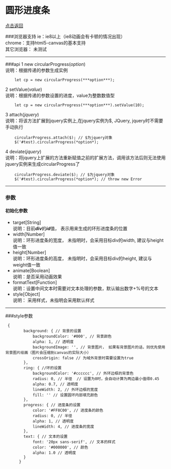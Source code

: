 <h1>圆形进度条</h1>  
  
[点击返回](../README.md "点击返回")  


###浏览器支持 
ie：ie8以上（ie8动画会有卡顿的情况出现）  
chrome：支持html5-canvas的基本支持  
其它浏览器： 未测试
<hr />

###api
1 new circularProgress(*option*)     
说明：根据传递的参数生成实例      
```
    let cp = new circularProgress(***option***);
```  
  
2 setValue(*value*)  
说明：根据传递的参数设置的进度，value为整数数值型  
```
    let cp = new circularProgress(***option***).setValue(10);
```  

3 attach(*jquery*)  
说明：将该方法扩展到jquery实例上,在jquery实例为$, JQuery, jquery时不需要手动执行  
```
    circularProgress.attach($); // $为jquery对象
    $('#test).circularProgress(*option*);
```

4 deviate(*jquery*)  
说明：将jquery上扩展的方法重新赋值之前的扩展方法，调用该方法后则无法使用jquery实例来生成circularProgress了  
```
    circularProgress.deviate($); // $为jquery对象
    $('#test).circularProgress(*option*); // throw new Error
```
***
### 参数
#### 初始化参数
- target[String]   
说明：目前***div***的***id***值， 表示用来生成的环形进度条的位置
- width[Number]  
说明：环形进度条的宽度， 未指明时，会采用目标div的width, 建议与height值一致
- height[Number]  
说明：环形进度条的高度， 未指明时，会采用目标div的height, 建议与weight值一致
- animate[Boolean]  
说明：是否采用动画效果
- formatText[Function]  
说明：设置中间文本时需要对文本处理的参数，默认输出数字+%号的文本
- style[Object]   
说明： 采用样式，未指明会采用默认样式
---
###style参数
```
 {
        background: { // 背景的设置  
            backgroundColor: '#000', // 背景颜色
            alpha: 1, // 透明度
            backgroundImage: '', // 背景图片， 如果有背景图片的话，则优先使用背景图片绘画（图片会压缩到canvas的实际大小）
            crossOrigin: false // 为域外背景时需要设置为true
        },
        ring: { //环的设置
            backgroundColor: '#cccccc', // 外环边框的背景色
            radius: 0, // 半径  // 设置为0时，会自动计算为两边最小值得0.45
            alpha: 0.7, // 透明度
            lineWidth: 2, // 外环边框的宽度
            fill: '' // 设置圆环内部填充颜色
        },
        progress: { // 进度条的设置
            color: '#FF8C00', // 进度条的颜色
            radius: 0, // 半径
            alpha: 1, // 透明度
            lineWidth: 4, // 进度条的宽度
        },
        text: { // 文本的设置
            font: '20px sans-serif', // 文本的样式
            color: '#000000', // 颜色
            alpha: 1.0 // 透明度
        }
      }
      
```
